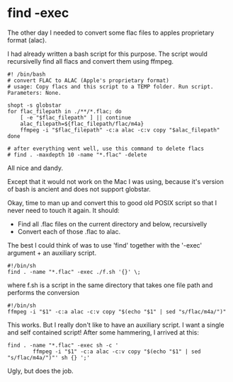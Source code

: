 # find -exec

The other day I needed to convert some flac files to apples proprietary format (alac).

I had already written a bash script for this purpose.
The script would recursivelly find all flacs and convert them using ffmpeg.

```
#! /bin/bash
# convert FLAC to ALAC (Apple's proprietary format)
# usage: Copy flacs and this script to a TEMP folder. Run script. Parameters: None.

shopt -s globstar
for flac_filepath in ./**/*.flac; do
    [ -e "$flac_filepath" ] || continue
    alac_filepath=${flac_filepath/flac/m4a}
    ffmpeg -i "$flac_filepath" -c:a alac -c:v copy "$alac_filepath"
done

# after everything went well, use this command to delete flacs
# find . -maxdepth 10 -name "*.flac" -delete
```

All nice and dandy.

 Except that it would not work on the Mac I was using, because it's version of bash is ancient and does not support globstar. 

Okay, time to man up and convert this to good old POSIX script so that I never need to touch it again.
It should:
* Find all .flac files on the current directory and below, recursivelly
* Convert each of those .flac to alac. 

The best I could think of was to use 'find' together with the '-exec' argument + an auxiliary script.

```
#!/bin/sh
find . -name "*.flac" -exec ./f.sh '{}' \;
```

where f.sh is a script in the same directory that takes one file path and performs the conversion 

```
#!/bin/sh
ffmpeg -i "$1" -c:a alac -c:v copy "$(echo "$1" | sed "s/flac/m4a/")" 
```

This works. But I really don't like to have an auxiliary script. I want a single and self contained script!
After some hammering, I arrived at this:

```
find . -name "*.flac" -exec sh -c '
        ffmpeg -i "$1" -c:a alac -c:v copy "$(echo "$1" | sed "s/flac/m4a/")"' sh {} ';'
```

Ugly, but does the job.
